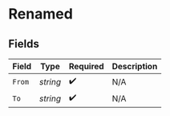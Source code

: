# Renamed


## Fields

| Field              | Type               | Required           | Description        |
| ------------------ | ------------------ | ------------------ | ------------------ |
| `From`             | *string*           | :heavy_check_mark: | N/A                |
| `To`               | *string*           | :heavy_check_mark: | N/A                |